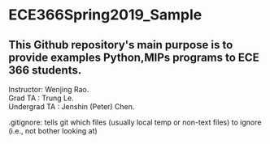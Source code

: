 # ECE366Spring2019_Sample
## This Github repository's main purpose is to provide examples Python,MIPs programs to ECE 366 students.  
Instructor: Wenjing Rao.  
Grad TA : Trung Le.  
Undergrad TA : Jenshin (Peter) Chen.

.gitignore: tells git which files (usually local temp or non-text files) to ignore (i.e., not bother looking at)







